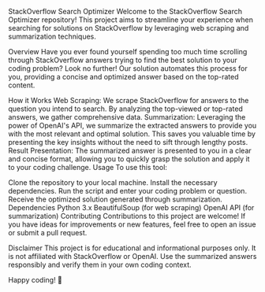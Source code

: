 StackOverflow Search Optimizer
Welcome to the StackOverflow Search Optimizer repository! This project aims to streamline your experience when searching for solutions on StackOverflow by leveraging web scraping and summarization techniques.

Overview
Have you ever found yourself spending too much time scrolling through StackOverflow answers trying to find the best solution to your coding problem? Look no further! Our solution automates this process for you, providing a concise and optimized answer based on the top-rated content.

How it Works
Web Scraping: We scrape StackOverflow for answers to the question you intend to search. By analyzing the top-viewed or top-rated answers, we gather comprehensive data.
Summarization: Leveraging the power of OpenAI's API, we summarize the extracted answers to provide you with the most relevant and optimal solution. This saves you valuable time by presenting the key insights without the need to sift through lengthy posts.
Result Presentation: The summarized answer is presented to you in a clear and concise format, allowing you to quickly grasp the solution and apply it to your coding challenge.
Usage
To use this tool:

Clone the repository to your local machine.
Install the necessary dependencies.
Run the script and enter your coding problem or question.
Receive the optimized solution generated through summarization.
Dependencies
Python 3.x
BeautifulSoup (for web scraping)
OpenAI API (for summarization)
Contributing
Contributions to this project are welcome! If you have ideas for improvements or new features, feel free to open an issue or submit a pull request.

Disclaimer
This project is for educational and informational purposes only. It is not affiliated with StackOverflow or OpenAI. Use the summarized answers responsibly and verify them in your own coding context.

Happy coding! 🚀